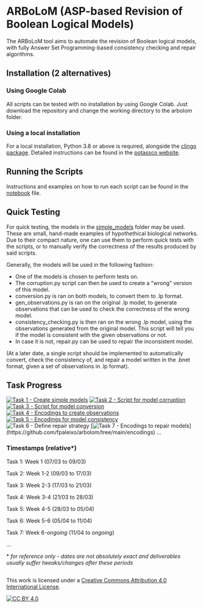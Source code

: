 # ARBoLoM (**A**SP-based **R**evision of **B**oolean **L**ogical **M**odels)
The ARBoLoM tool aims to automate the revision of Boolean logical models, with fully Answer Set Programming-based consistency checking and repair algorithms. 

## Installation (2 alternatives)

### Using Google Colab
All scripts can be tested with no installation by using Google Colab. Just download the repository and change the working directory to the arbolom folder.

### Using a local installation
For a local installation, Python 3.8 or above is required, alongside the [clingo package](https://pypi.org/project/clingo/). Detailed instructions can be found in the [potassco website](https://potassco.org/clingo/).

## Running the Scripts

Instructions and examples on how to run each script can be found in the [notebook](https://github.com/fpaleixo/arbolom/blob/main/ARBoLoM.ipynb) file.

## Quick Testing
For quick testing, the models in the [simple_models](https://github.com/fpaleixo/arbolom/blob/main/simple_models) folder may be used. These are small, hand-made examples of hypothethical biological networks. Due to their compact nature, one can use them to perform quick tests with the scripts, or to manually verify the correctness of the results produced by said scripts.

Generally, the models will be used in the following fashion:
- One of the models is chosen to perform tests on. 
- The corruption.py script can then be used to create a "wrong" version of this model.
- conversion.py is ran on both models, to convert them to .lp format.
- gen_observations.py is ran on the original .lp model, to generate observations that can be used to check the correctness of the wrong model.
- consistency_checking.py is then ran on the wrong .lp model, using the observations generated from the original model. This script will tell you if the model is consistent with the given observations or not.
- In case it is not, repair.py can be used to repair the inconsistent model.

(At a later date, a single script should be implemented to automatically convert, check the consistency of, and repair a model written in the .bnet format, given a set of observations in .lp format).
   

## Task Progress

[![Task 1 - Create simple models](https://img.shields.io/badge/Task_1-Create_simple_models-green?style=for-the-badge&logo=Adobe+Acrobat+Reader)](https://github.com/fpaleixo/arbolom/tree/main/simple_models) 
[![Task 2 - Script for model corruption](https://img.shields.io/badge/Task_2-Script_for_model_corruption-green?style=for-the-badge&logo=python)](https://github.com/fpaleixo/arbolom/blob/main/corruption.py)
[![Task 3 - Script for model conversion](https://img.shields.io/badge/Task_3-Script_for_model_conversion-green?style=for-the-badge&logo=python)](https://github.com/fpaleixo/arbolom/blob/main/conversion.py)
[![Task 4 - Encodings to create observations](https://img.shields.io/badge/Task_4-Encodings_to_create_observations-green?style=for-the-badge&logo=dev.to)](https://github.com/fpaleixo/arbolom/tree/main/encodings)
[![Task 5 - Encodings for model consistency](https://img.shields.io/badge/Task_5-Encodings_for_model_consistency-green?style=for-the-badge&logo=dev.to)](https://github.com/fpaleixo/arbolom/tree/main/encodings)
![Task 6 - Define repair strategy](https://img.shields.io/badge/Task_6-Define_repair_strategy-green?style=for-the-badge&logo=Adobe+Acrobat+Reader)
[![Task 7 - Encodings to repair models](https://img.shields.io/badge/Task_7-Encodings_to_repair_models_(and_respective_optimizations)-yellow?style=for-the-badge&logo=dev.to)](https://github.com/fpaleixo/arbolom/tree/main/encodings)
...

### Timestamps (relative*)

Task 1: Week 1 (07/03 to 09/03)

Task 2: Week 1-2 (09/03 to 17/03)

Task 3: Week 2-3 (17/03 to 21/03)

Task 4: Week 3-4 (21/03 to 28/03)

Task 5: Week 4-5 (28/03 to 05/04)

Task 6: Week 5-6 (05/04 to 11/04)

Task 7: Week 6-*ongoing* (11/04 to *ongoing*)

...

\* *for reference only - dates are not absolutely exact and deliverables usually suffer tweaks/changes after these  periods*



##

This work is licensed under a
[Creative Commons Attribution 4.0 International License][cc-by].

[![CC BY 4.0][cc-by-image]][cc-by]

[cc-by]: http://creativecommons.org/licenses/by/4.0/
[cc-by-image]: https://i.creativecommons.org/l/by/4.0/88x31.png
[cc-by-shield]: https://img.shields.io/badge/License-CC%20BY%204.0-lightgrey.svg
